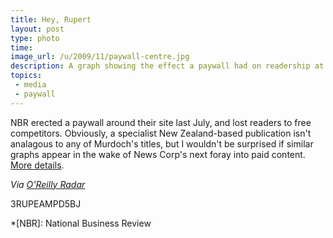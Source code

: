 ```yaml
---
title: Hey, Rupert
layout: post
type: photo
time: 
image_url: /u/2009/11/paywall-centre.jpg
description: A graph showing the effect a paywall had on readership at the National Business Review.
topics:
 - media
 - paywall
---
```

NBR erected a paywall around their site last July, and lost readers to free competitors. Obviously, a specialist New Zealand-based publication isn't analagous to any of Murdoch's titles, but I wouldn't be surprised if similar graphs appear in the wake of News Corp's next foray into paid content. [More details](http://lancewiggs.com/2009/11/29/2134-nbrs-performance-since-the-wall/ "NBR's performance since the subscription wall was built").

_Via [O'Reilly Radar](http://radar.oreilly.com/2009/11/four-short-links-30-november-2.html)_

3RUPEAMPD5BJ

*[NBR]: National Business Review